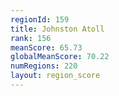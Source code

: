```yaml
---
regionId: 159
title: Johnston Atoll
rank: 156
meanScore: 65.73
globalMeanScore: 70.22
numRegions: 220
layout: region_score
---
```

